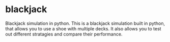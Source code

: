 # blackjack
Blackjack simulation in python.
This is a blackjack simulation built in python, that allows you to use a shoe with multiple decks.
It also allows you to test out different stratagies and compare their performance.

